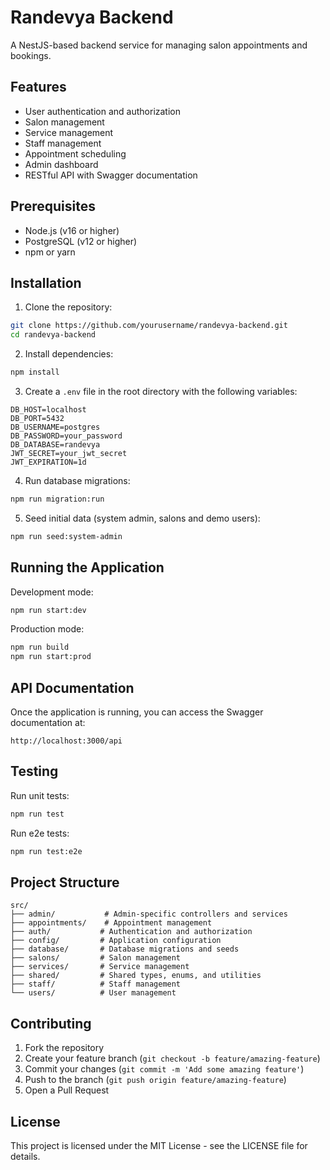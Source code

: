 # Randevya Backend

A NestJS-based backend service for managing salon appointments and bookings.

## Features

- User authentication and authorization
- Salon management
- Service management
- Staff management
- Appointment scheduling
- Admin dashboard
- RESTful API with Swagger documentation

## Prerequisites

- Node.js (v16 or higher)
- PostgreSQL (v12 or higher)
- npm or yarn

## Installation

1. Clone the repository:

```bash
git clone https://github.com/yourusername/randevya-backend.git
cd randevya-backend
```

2. Install dependencies:

```bash
npm install
```

3. Create a `.env` file in the root directory with the following variables:

```env
DB_HOST=localhost
DB_PORT=5432
DB_USERNAME=postgres
DB_PASSWORD=your_password
DB_DATABASE=randevya
JWT_SECRET=your_jwt_secret
JWT_EXPIRATION=1d
```

4. Run database migrations:

```bash
npm run migration:run
```

5. Seed initial data (system admin, salons and demo users):

```bash
npm run seed:system-admin
```

## Running the Application

Development mode:

```bash
npm run start:dev
```

Production mode:

```bash
npm run build
npm run start:prod
```

## API Documentation

Once the application is running, you can access the Swagger documentation at:

```
http://localhost:3000/api
```

## Testing

Run unit tests:

```bash
npm run test
```

Run e2e tests:

```bash
npm run test:e2e
```

## Project Structure

```
src/
├── admin/           # Admin-specific controllers and services
├── appointments/    # Appointment management
├── auth/           # Authentication and authorization
├── config/         # Application configuration
├── database/       # Database migrations and seeds
├── salons/         # Salon management
├── services/       # Service management
├── shared/         # Shared types, enums, and utilities
├── staff/          # Staff management
└── users/          # User management
```

## Contributing

1. Fork the repository
2. Create your feature branch (`git checkout -b feature/amazing-feature`)
3. Commit your changes (`git commit -m 'Add some amazing feature'`)
4. Push to the branch (`git push origin feature/amazing-feature`)
5. Open a Pull Request

## License

This project is licensed under the MIT License - see the LICENSE file for details.
